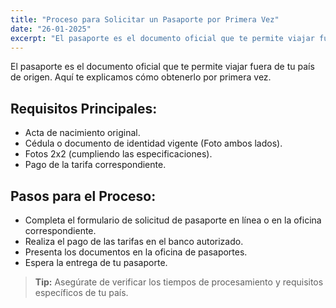 ```yaml
---
title: "Proceso para Solicitar un Pasaporte por Primera Vez"
date: "26-01-2025"
excerpt: "El pasaporte es el documento oficial que te permite viajar fuera de tu país de origen."
---
```



El pasaporte es el documento oficial que te permite viajar fuera de tu país de origen. Aquí te explicamos cómo obtenerlo por primera vez.  

## Requisitos Principales:
- Acta de nacimiento original. 
- Cédula o documento de identidad vigente (Foto ambos lados). 
- Fotos 2x2 (cumpliendo las especificaciones).  
- Pago de la tarifa correspondiente.  

## Pasos para el Proceso:
- Completa el formulario de solicitud de pasaporte en línea o en la oficina correspondiente.  
- Realiza el pago de las tarifas en el banco autorizado.  
- Presenta los documentos en la oficina de pasaportes.  
- Espera la entrega de tu pasaporte.  

> **Tip:** Asegúrate de verificar los tiempos de procesamiento y requisitos específicos de tu país.  
